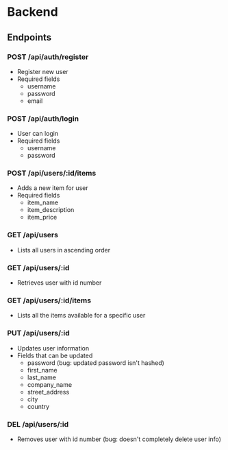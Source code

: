 # Backend

## Endpoints

### POST /api/auth/register

* Register new user
* Required fields
    - username
    - password
    - email


### POST /api/auth/login

* User can login
* Required fields
    - username
    - password


### POST /api/users/:id/items

* Adds a new item for user
* Required fields
    - item_name
    - item_description
    - item_price


### GET /api/users

* Lists all users in ascending order


### GET /api/users/:id

* Retrieves user with id number


### GET /api/users/:id/items

* Lists all the items available for a specific user


### PUT /api/users/:id

* Updates user information
* Fields that can be updated
    - password (bug: updated password isn't hashed)
    - first_name
    - last_name
    - company_name
    - street_address
    - city
    - country


### DEL /api/users/:id

* Removes user with id number (bug: doesn't completely delete user info)

